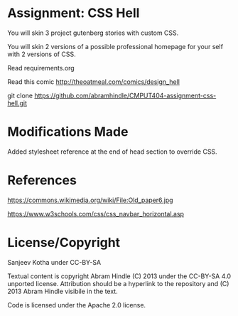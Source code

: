 Assignment: CSS Hell
====================

You will skin 3 project gutenberg stories with custom CSS.

You will skin 2 versions of a possible professional homepage for your
self with 2 versions of CSS.

Read requirements.org

Read this comic http://theoatmeal.com/comics/design_hell

git clone https://github.com/abramhindle/CMPUT404-assignment-css-hell.git

Modifications Made
=================

Added stylesheet reference at the end of head section to override CSS.


References
=================
https://commons.wikimedia.org/wiki/File:Old_paper6.jpg

https://www.w3schools.com/css/css_navbar_horizontal.asp

License/Copyright
=================
Sanjeev Kotha under CC-BY-SA

Textual content is copyright Abram Hindle (C) 2013 under the CC-BY-SA
4.0 unported license. Attribution should be a hyperlink to the
repository and (C) 2013 Abram Hindle visibile in the text.

Code is licensed under the Apache 2.0 license.


